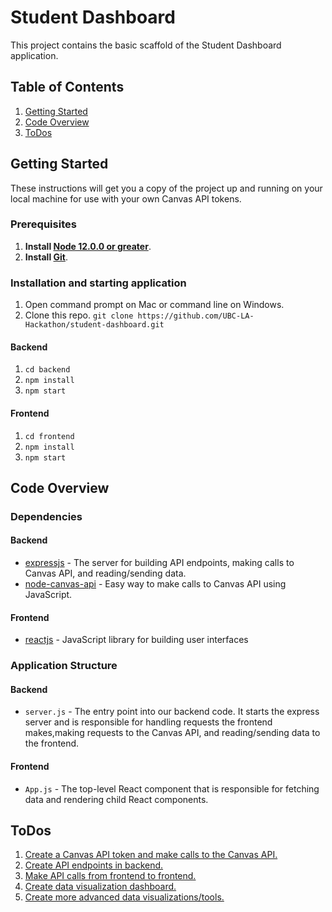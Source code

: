 # Student Dashboard
This project contains the basic scaffold of the Student Dashboard application.

## Table of Contents
1. [Getting Started](#getting-started)
1. [Code Overview](#code-overview)
1. [ToDos](#todos)

## Getting Started
These instructions will get you a copy of the project up and running on your local machine for use with your own Canvas API tokens.

### Prerequisites
1. **Install [Node 12.0.0 or greater](https://nodejs.org)**.
2. **Install [Git](https://git-scm.com/downloads)**.

### Installation and starting application
1. Open command prompt on Mac or command line on Windows.
1. Clone this repo. `git clone https://github.com/UBC-LA-Hackathon/student-dashboard.git`

#### Backend
1. `cd backend`
1. `npm install`
1. `npm start`

#### Frontend
1. `cd frontend`
1. `npm install`
1. `npm start`

## Code Overview
### Dependencies
#### Backend
* [expressjs](https://expressjs.com/) - The server for building API endpoints, making calls to Canvas API, and reading/sending data.
* [node-canvas-api](https://github.com/ubccapico/node-canvas-api) - Easy way to make calls to Canvas API using JavaScript.

#### Frontend
* [reactjs](https://reactjs.org/) - JavaScript library for building user interfaces

### Application Structure
#### Backend
* `server.js` - The entry point into our backend code. It starts the express server and is responsible for handling requests the frontend makes,making requests to the Canvas API, and reading/sending data to the frontend.

#### Frontend
* `App.js` - The top-level React component that is responsible for fetching data and rendering child React components.

## ToDos
1. [Create a Canvas API token and make calls to the Canvas API.](1-Canvas-API-Token.md)
1. [Create API endpoints in backend.](2-API-Endpoints.md )
1. [Make API calls from frontend to frontend.](3-Make-API-Calls.md)
1. [Create data visualization dashboard.](4-Create-Data-Viz-Dashboard.md)
1. [Create more advanced data visualizations/tools.](5-Create-Advanced-Data-Viz.md)